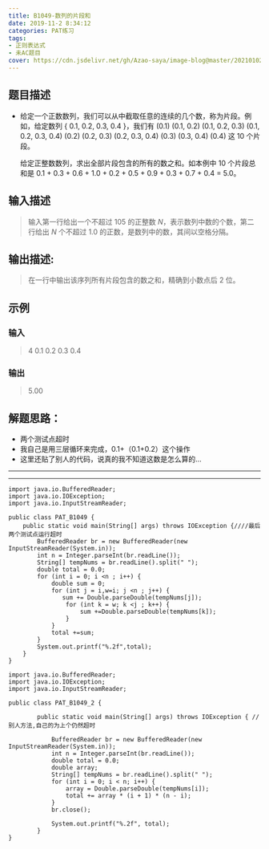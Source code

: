 ```yaml
---
title: B1049-数列的片段和
date: 2019-11-2 8:34:12 
categories: PAT练习
tags:
- 正则表达式
- 未AC题目
cover: https://cdn.jsdelivr.net/gh/Azao-saya/image-blog@master/20210102/id=69606244.rzhzf5abaxs.png
---
```


## 题目描述 <!--more-->

- 给定一个正数数列，我们可以从中截取任意的连续的几个数，称为片段。例如，给定数列 { 0.1, 0.2, 0.3, 0.4 }，我们有 (0.1) (0.1, 0.2) (0.1, 0.2, 0.3) (0.1, 0.2, 0.3, 0.4) (0.2) (0.2, 0.3) (0.2, 0.3, 0.4) (0.3) (0.3, 0.4) (0.4) 这 10 个片段。

  给定正整数数列，求出全部片段包含的所有的数之和。如本例中 10 个片段总和是 0.1 + 0.3 + 0.6 + 1.0 + 0.2 + 0.5 + 0.9 + 0.3 + 0.7 + 0.4 = 5.0。

## 输入描述

>输入第一行给出一个不超过 105 的正整数 *N*，表示数列中数的个数，第二行给出 *N* 个不超过 1.0 的正数，是数列中的数，其间以空格分隔。 

## 输出描述:

>在一行中输出该序列所有片段包含的数之和，精确到小数点后 2 位。 

## 示例

### 输入

> 4
> 0.1 0.2 0.3 0.4

### 输出

> 5.00

## 解题思路：

-  两个测试点超时
-  我自己是用三层循环来完成，0.1+（0.1+0.2）这个操作
-  这里还贴了别人的代码，说真的我不知道这数是怎么算的...

---

---

```
import java.io.BufferedReader;
import java.io.IOException;
import java.io.InputStreamReader;

public class PAT_B1049 {
    public static void main(String[] args) throws IOException {////最后两个测试点运行超时
        BufferedReader br = new BufferedReader(new InputStreamReader(System.in));
        int n = Integer.parseInt(br.readLine());
        String[] tempNums = br.readLine().split(" ");
        double total = 0.0;
        for (int i = 0; i <n ; i++) {
            double sum = 0;
            for (int j = i,w=i; j <n ; j++) {
               sum += Double.parseDouble(tempNums[j]);
                for (int k = w; k <j ; k++) {
                    sum +=Double.parseDouble(tempNums[k]);
                }
            }
            total +=sum;
        }
        System.out.printf("%.2f",total);
    }
}
```



```
import java.io.BufferedReader;
import java.io.IOException;
import java.io.InputStreamReader;

public class PAT_B1049_2 {

        public static void main(String[] args) throws IOException { //别人方法,自己的为上个仍然超时

            BufferedReader br = new BufferedReader(new InputStreamReader(System.in));
            int n = Integer.parseInt(br.readLine());
            double total = 0.0;
            double array;
            String[] tempNums = br.readLine().split(" ");
            for (int i = 0; i < n; i++) {
                array = Double.parseDouble(tempNums[i]);
                total += array * (i + 1) * (n - i);
            }
            br.close();

            System.out.printf("%.2f", total);
        }
}
```

